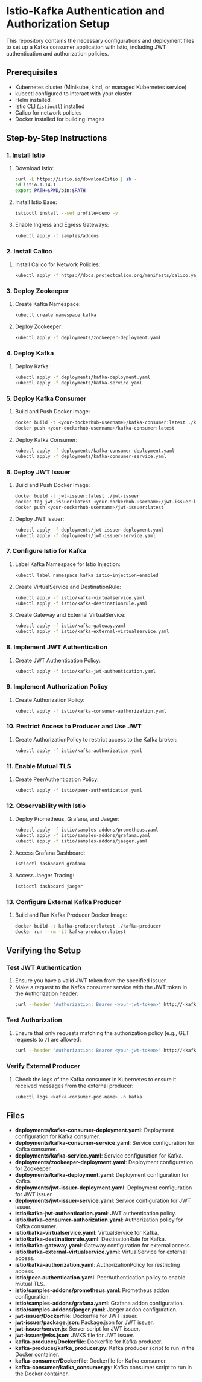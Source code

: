# Istio-Kafka Authentication and Authorization Setup

This repository contains the necessary configurations and deployment files to set up a Kafka consumer application with Istio, including JWT authentication and authorization policies.

## Prerequisites

- Kubernetes cluster (Minikube, kind, or managed Kubernetes service)
- kubectl configured to interact with your cluster
- Helm installed
- Istio CLI (`istioctl`) installed
- Calico for network policies
- Docker installed for building images

## Step-by-Step Instructions

### 1. Install Istio

1. Download Istio:
    ```sh
    curl -L https://istio.io/downloadIstio | sh -
    cd istio-1.14.1
    export PATH=$PWD/bin:$PATH
    ```

2. Install Istio Base:
    ```sh
    istioctl install --set profile=demo -y
    ```

3. Enable Ingress and Egress Gateways:
    ```sh
    kubectl apply -f samples/addons
    ```

### 2. Install Calico

1. Install Calico for Network Policies:
    ```sh
    kubectl apply -f https://docs.projectcalico.org/manifests/calico.yaml
    ```

### 3. Deploy Zookeeper

1. Create Kafka Namespace:
    ```sh
    kubectl create namespace kafka
    ```

2. Deploy Zookeeper:
    ```sh
    kubectl apply -f deployments/zookeeper-deployment.yaml
    ```

### 4. Deploy Kafka

1. Deploy Kafka:
    ```sh
    kubectl apply -f deployments/kafka-deployment.yaml
    kubectl apply -f deployments/kafka-service.yaml
    ```

### 5. Deploy Kafka Consumer

1. Build and Push Docker Image:
    ```sh
    docker build -t <your-dockerhub-username>/kafka-consumer:latest ./kafka-consumer
    docker push <your-dockerhub-username>/kafka-consumer:latest
    ```

2. Deploy Kafka Consumer:
    ```sh
    kubectl apply -f deployments/kafka-consumer-deployment.yaml
    kubectl apply -f deployments/kafka-consumer-service.yaml
    ```

### 6. Deploy JWT Issuer

1. Build and Push Docker Image:
    ```sh
    docker build -t jwt-issuer:latest ./jwt-issuer
    docker tag jwt-issuer:latest <your-dockerhub-username>/jwt-issuer:latest
    docker push <your-dockerhub-username>/jwt-issuer:latest
    ```

2. Deploy JWT Issuer:
    ```sh
    kubectl apply -f deployments/jwt-issuer-deployment.yaml
    kubectl apply -f deployments/jwt-issuer-service.yaml
    ```

### 7. Configure Istio for Kafka

1. Label Kafka Namespace for Istio Injection:
    ```sh
    kubectl label namespace kafka istio-injection=enabled
    ```

2. Create VirtualService and DestinationRule:
    ```sh
    kubectl apply -f istio/kafka-virtualservice.yaml
    kubectl apply -f istio/kafka-destinationrule.yaml
    ```

3. Create Gateway and External VirtualService:
    ```sh
    kubectl apply -f istio/kafka-gateway.yaml
    kubectl apply -f istio/kafka-external-virtualservice.yaml
    ```

### 8. Implement JWT Authentication

1. Create JWT Authentication Policy:
    ```sh
    kubectl apply -f istio/kafka-jwt-authentication.yaml
    ```

### 9. Implement Authorization Policy

1. Create Authorization Policy:
    ```sh
    kubectl apply -f istio/kafka-consumer-authorization.yaml
    ```

### 10. Restrict Access to Producer and Use JWT

1. Create AuthorizationPolicy to restrict access to the Kafka broker:
    ```sh
    kubectl apply -f istio/kafka-authorization.yaml
    ```

### 11. Enable Mutual TLS

1. Create PeerAuthentication Policy:
    ```sh
    kubectl apply -f istio/peer-authentication.yaml
    ```

### 12. Observability with Istio

1. Deploy Prometheus, Grafana, and Jaeger:
    ```sh
    kubectl apply -f istio/samples-addons/prometheus.yaml
    kubectl apply -f istio/samples-addons/grafana.yaml
    kubectl apply -f istio/samples-addons/jaeger.yaml
    ```

2. Access Grafana Dashboard:
    ```sh
    istioctl dashboard grafana
    ```

3. Access Jaeger Tracing:
    ```sh
    istioctl dashboard jaeger
    ```

### 13. Configure External Kafka Producer

1. Build and Run Kafka Producer Docker Image:

    ```sh
    docker build -t kafka-producer:latest ./kafka-producer
    docker run --rm -it kafka-producer:latest
    ```

## Verifying the Setup

### Test JWT Authentication

1. Ensure you have a valid JWT token from the specified issuer.
2. Make a request to the Kafka consumer service with the JWT token in the Authorization header:
    ```sh
    curl --header "Authorization: Bearer <your-jwt-token>" http://<kafka-consumer-service-url>
    ```

### Test Authorization

1. Ensure that only requests matching the authorization policy (e.g., GET requests to `/`) are allowed:
    ```sh
    curl --header "Authorization: Bearer <your-jwt-token>" http://<kafka-consumer-service-url>
    ```

### Verify External Producer

1. Check the logs of the Kafka consumer in Kubernetes to ensure it received messages from the external producer:
    ```sh
    kubectl logs <kafka-consumer-pod-name> -n kafka
    ```

## Files

- **deployments/kafka-consumer-deployment.yaml**: Deployment configuration for Kafka consumer.
- **deployments/kafka-consumer-service.yaml**: Service configuration for Kafka consumer.
- **deployments/kafka-service.yaml**: Service configuration for Kafka.
- **deployments/zookeeper-deployment.yaml**: Deployment configuration for Zookeeper.
- **deployments/kafka-deployment.yaml**: Deployment configuration for Kafka.
- **deployments/jwt-issuer-deployment.yaml**: Deployment configuration for JWT issuer.
- **deployments/jwt-issuer-service.yaml**: Service configuration for JWT issuer.
- **istio/kafka-jwt-authentication.yaml**: JWT authentication policy.
- **istio/kafka-consumer-authorization.yaml**: Authorization policy for Kafka consumer.
- **istio/kafka-virtualservice.yaml**: VirtualService for Kafka.
- **istio/kafka-destinationrule.yaml**: DestinationRule for Kafka.
- **istio/kafka-gateway.yaml**: Gateway configuration for external access.
- **istio/kafka-external-virtualservice.yaml**: VirtualService for external access.
- **istio/kafka-authorization.yaml**: AuthorizationPolicy for restricting access.
- **istio/peer-authentication.yaml**: PeerAuthentication policy to enable mutual TLS.
- **istio/samples-addons/prometheus.yaml**: Prometheus addon configuration.
- **istio/samples-addons/grafana.yaml**: Grafana addon configuration.
- **istio/samples-addons/jaeger.yaml**: Jaeger addon configuration.
- **jwt-issuer/Dockerfile**: Dockerfile for JWT issuer.
- **jwt-issuer/package.json**: Package.json for JWT issuer.
- **jwt-issuer/server.js**: Server script for JWT issuer.
- **jwt-issuer/jwks.json**: JWKS file for JWT issuer.
- **kafka-producer/Dockerfile**: Dockerfile for Kafka producer.
- **kafka-producer/kafka_producer.py**: Kafka producer script to run in the Docker container.
- **kafka-consumer/Dockerfile**: Dockerfile for Kafka consumer.
- **kafka-consumer/kafka_consumer.py**: Kafka consumer script to run in the Docker container.
